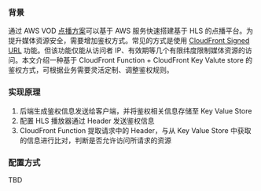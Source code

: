 ### 背景

通过 AWS VOD [点播方案](https://aws.amazon.com/cn/solutions/implementations/video-on-demand-on-aws/)可以基于 AWS 服务快速搭建基于 HLS 的点播平台。为提升媒体资源安全，需要增加鉴权方式。常见的方式是使用 [CloudFront Signed URL](https://docs.aws.amazon.com/zh_cn/AmazonCloudFront/latest/DeveloperGuide/private-content-signed-urls.html) 功能。但该功能仅能从访问者 IP、有效期等几个有限纬度限制媒体资源的访问。本文介绍一种基于 CloudFront Function + CloudFront Key Valute store 的鉴权方式，可根据业务需要灵活定制、调整鉴权规则。


### 实现原理

1. 后端生成鉴权信息发送给客户端，并将鉴权相关信息存储至 Key Value Store
1. 配置 HLS 播放器通过 Header 发送鉴权信息
1. CloudFront Function 提取请求中的 Header，与从 Key Value Store 中获取的信息进行比对，判断是否允许访问所请求的资源

### 配置方式

TBD

